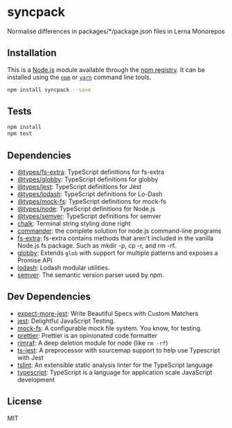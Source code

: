 # syncpack

Normalise differences in packages/\*/package.json files in Lerna Monorepos

## Installation

This is a [Node.js](https://nodejs.org/) module available through the
[npm registry](https://www.npmjs.com/). It can be installed using the
[`npm`](https://docs.npmjs.com/getting-started/installing-npm-packages-locally)
or
[`yarn`](https://yarnpkg.com/en/)
command line tools.

```sh
npm install syncpack --save
```

## Tests

```sh
npm install
npm test
```

## Dependencies

* [@types/fs-extra](http://ghub.io/@types/fs-extra): TypeScript definitions for fs-extra
* [@types/globby](http://ghub.io/@types/globby): TypeScript definitions for globby
* [@types/jest](http://ghub.io/@types/jest): TypeScript definitions for Jest
* [@types/lodash](http://ghub.io/@types/lodash): TypeScript definitions for Lo-Dash
* [@types/mock-fs](http://ghub.io/@types/mock-fs): TypeScript definitions for mock-fs
* [@types/node](http://ghub.io/@types/node): TypeScript definitions for Node.js
* [@types/semver](http://ghub.io/@types/semver): TypeScript definitions for semver
* [chalk](http://ghub.io/chalk): Terminal string styling done right
* [commander](http://ghub.io/commander): the complete solution for node.js command-line programs
* [fs-extra](http://ghub.io/fs-extra): fs-extra contains methods that aren&#39;t included in the vanilla Node.js fs package. Such as mkdir -p, cp -r, and rm -rf.
* [globby](http://ghub.io/globby): Extends `glob` with support for multiple patterns and exposes a Promise API
* [lodash](http://ghub.io/lodash): Lodash modular utilities.
* [semver](http://ghub.io/semver): The semantic version parser used by npm.

## Dev Dependencies

* [expect-more-jest](http://ghub.io/expect-more-jest): Write Beautiful Specs with Custom Matchers
* [jest](http://ghub.io/jest): Delightful JavaScript Testing.
* [mock-fs](http://ghub.io/mock-fs): A configurable mock file system. You know, for testing.
* [prettier](http://ghub.io/prettier): Prettier is an opinionated code formatter
* [rimraf](http://ghub.io/rimraf): A deep deletion module for node (like `rm -rf`)
* [ts-jest](http://ghub.io/ts-jest): A preprocessor with sourcemap support to help use Typescript with Jest
* [tslint](http://ghub.io/tslint): An extensible static analysis linter for the TypeScript language
* [typescript](http://ghub.io/typescript): TypeScript is a language for application scale JavaScript development

## License

MIT
